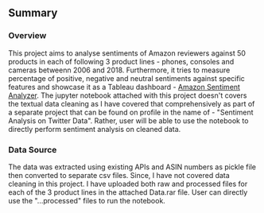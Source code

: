 ## Summary

### Overview
This project aims to analyse sentiments of Amazon reviewers against 50 products in each of following 3 product lines - phones, consoles and cameras betweenn 2006 and 2018.
Furthermore, it tries to measure percentage of positive, negative and neutral sentiments against specific features and showcase it as a Tableau dashboard - 
[Amazon Sentiment Analyzer](https://public.tableau.com/profile/arya4413#!/vizhome/ReviewAnlayzerTool/ExecutiveSummary).
The jupyter notebook attached with this project doesn't covers the textual data cleaning as I have covered that comprehensively as part of a separate project that can be found on profile in the name of - "Sentiment Analysis on Twitter Data". 
Rather, user will be able to use the notebook to directly perform sentiment analysis on cleaned data.

### Data Source
The data was extracted using existing APIs and ASIN numbers as pickle file then converted to separate csv files. 
Since, I have not covered data cleaning in this project. I have uploaded both raw and processed files for each of the 3 product lines in the attached Data.rar file.
User can directly use the "...processed" files to run the notebook.


